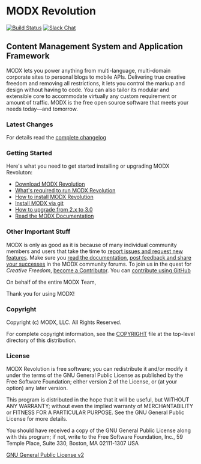 # MODX Revolution

[![Build Status](https://travis-ci.org/modxcms/revolution.svg?branch=2.x)](https://travis-ci.org/modxcms/revolution) [![Slack Chat](https://img.shields.io/badge/chat_in_slack-online-green.svg?longCache=true&style=flat&logo=slack)](https://modx.org)

## Content Management System and Application Framework

MODX lets you power anything from multi-language, multi-domain corporate sites to personal blogs to mobile APIs. Delivering true creative freedom and removing all restrictions, it lets you control the markup and design without having to code. You can also tailor its modular and extensible core to accommodate virtually any custom requirement or amount of traffic. MODX is the free open source software that meets your needs today—and tomorrow.

### Latest Changes

For details read the [complete changelog](./core/docs/changelog.txt "complete changelog")

### Getting Started

Here's what you need to get started installing or upgrading MODX Revoluton:

+ [Download MODX Revolution](http://modx.com/download/ "Download MODX")
+ [What's required to run MODX Revolution](https://docs.modx.com/3.x/en/getting-started/server-requirements)
+ [How to install MODX Revolution](https://docs.modx.com/3.x/en/getting-started/installation)
+ [Install MODX via git](https://docs.modx.com/3.x/en/getting-started/installation/git)
+ [How to upgrade from 2.x to 3.0](https://docs.modx.com/3.x/en/getting-started/upgrading-to-3.0)
+ [Read the MODX Documentation](https://docs.modx.com/3.x/en/index)

### Other Important Stuff

MODX is only as good as it is because of many individual community members and users that take the time to [report issues and request new features](https://github.com/modxcms/revolution/issues "MODX Github Issues"). Make sure you [read the documentation](https://docs.modx.com/3.x/en/index), [post feedback and share your successes](http://forums.modx.com/board/?board=264 "MODX :: Revolution 2.2") in the MODX community forums. To join us in the quest for *Creative Freedom*, [become a Contributor](http://rtfm.modx.com/community/). You can [contribute using GitHub](https://docs.modx.com/current/en/contribute/code/git-github)

On behalf of the entire MODX Team,

Thank you for using MODX!

### Copyright

Copyright (c) MODX, LLC. All Rights Reserved.

For complete copyright information, see the [COPYRIGHT](./COPYRIGHT "Copyright") file at the top-level directory of this distribution.

### License

MODX Revolution is free software; you can redistribute it and/or modify it under the terms of the GNU General Public License as published by the Free Software Foundation; either version 2 of the License, or (at your option) any later version.

This program is distributed in the hope that it will be useful, but WITHOUT ANY WARRANTY; without even the implied warranty of MERCHANTABILITY or FITNESS FOR A PARTICULAR PURPOSE. See the GNU General Public License for more details.

You should have received a copy of the GNU General Public License along with this program; if not, write to the Free Software Foundation, Inc., 59 Temple Place, Suite 330, Boston, MA 02111-1307 USA

[GNU General Public License v2](./LICENSE "GNU General Public License v2")
